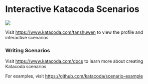 # Interactive Katacoda Scenarios

[![](http://shields.katacoda.com/katacoda/tanshuwen/count.svg)](https://www.katacoda.com/tanshuwen "Get your profile on Katacoda.com")

Visit https://www.katacoda.com/tanshuwen to view the profile and interactive scenarios

### Writing Scenarios
Visit https://www.katacoda.com/docs to learn more about creating Katacoda scenarios

For examples, visit https://github.com/katacoda/scenario-example

